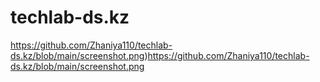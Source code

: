 # techlab-ds.kz
https://github.com/Zhaniya110/techlab-ds.kz/blob/main/screenshot.png)https://github.com/Zhaniya110/techlab-ds.kz/blob/main/screenshot.png

